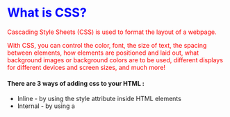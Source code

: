 # What is CSS?
Cascading Style Sheets (CSS) is used to format the layout of a webpage.

With CSS, you can control the color, font, the size of text, the spacing between elements, how elements are positioned and laid out, what background images or background colors are to be used, different displays for different devices and screen sizes, and much more!


####  There are 3 ways of adding css to your HTML :

- Inline - by using the style attribute inside HTML elements
- Internal - by using a <style> element in the <head> section
- External - by using a <link> element to link to an external CSS file

## Inline CSS
- An inline CSS is used to apply a unique style to a single HTML element.

- An inline CSS uses the style attribute of an HTML element.

- The following example sets the text color of the <h1> element to blue, and the text color of the <p> element to red:

Example

    <h1 style="color:blue;">A Blue Heading</h1>
    <p style="color:red;">A red paragraph.</p>


## Internal CSS
- An internal CSS is used to define a style for a single HTML page.

- An internal CSS is defined in the <head> section of an HTML page, within a <style> element.

- The following example sets the text color of ALL the <h1> elements (on that page) to blue, and the text color of ALL the <p> elements to red. In addition, the page will be displayed with a "powderblue" background color: 

Example

        <!DOCTYPE html>
            <html>
                <head>
                <style>
                    body {background-color: powderblue;}
                    h1   {color: blue;}
                    p    {color: red;}
                </style>
                </head>
                <body>

                    <h1>This is a heading</h1>
                    <p>This is a paragraph.</p>

                </body>
            </html>



## External CSS
- An external style sheet is used to define the style for many HTML pages.
- To use an external style sheet, add a link to it in the <head> section of each HTML page:

Example

    <!DOCTYPE html>
        <html>
            <head>
                <link rel="stylesheet" href="styles.css">
            </head>
        <body>

            <h1>This is a heading</h1>
            <p>This is a paragraph.</p>

        </body>
        </html>

